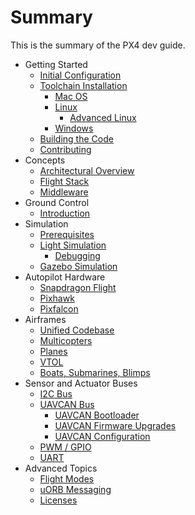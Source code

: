 # Summary

This is the summary of the PX4 dev guide.

* Getting Started
  * [Initial Configuration](starting-initial-config.md)
  * [Toolchain Installation](starting-installing.md)
    * [Mac OS](starting-installing-mac.md)
    * [Linux](starting-installing-linux.md)
      * [Advanced Linux](starting-installing-linux-boutique.md)
    * [Windows](starting-installing-windows.md)
  * [Building the Code](starting-building.md)
  * [Contributing](starting-contributing.md)
* Concepts
  * [Architectural Overview](concept-architecture.md)
  * [Flight Stack](concept-flight-stack.md)
  * [Middleware](concept-middleware.md)
* Ground Control
  * [Introduction](qgroundcontrol-intro.md)
* Simulation
  * [Prerequisites](simulation-prerequisites.md)
  * [Light Simulation](simulation-sitl.md)
    * [Debugging](simulation-debugging.md)
  * [Gazebo Simulation](simulation-gazebo.md)
* Autopilot Hardware
  * [Snapdragon Flight](hardware-snapdragon.md)
  * [Pixhawk](hardware-pixhawk.md)
  * [Pixfalcon](hardware-pixfalcon.md)
* Airframes
  * [Unified Codebase](airframes-architecture.md)
  * [Multicopters](airframes-multicopter.md)
  * [Planes](airframes-plane.md)
  * [VTOL](airframes-vtol.md)
  * [Boats, Submarines, Blimps](airframes-experimental.md)
* Sensor and Actuator Buses
  * [I2C Bus](i2c-intro.md)
  * [UAVCAN Bus](uavcan-intro.md)
    * [UAVCAN Bootloader](uavcan-bootloader-installation.md)
    * [UAVCAN Firmware Upgrades](uavcan-node-firmware.md)
    * [UAVCAN Configuration](uavcan-node-enumeration.md)
  * [PWM / GPIO](pwm-gpio-intro.md)
  * [UART](uart-intro.md)
* Advanced Topics
  * [Flight Modes](advanced-flight-modes.md)
  * [uORB Messaging](advanced-uorb.md)
  * [Licenses](advanced-licenses.md)
